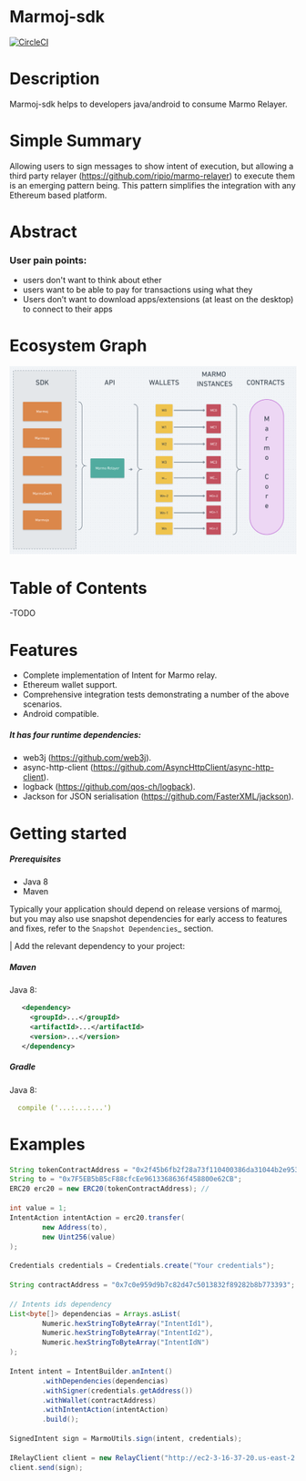 # Marmoj-sdk
[![CircleCI](https://circleci.com/gh/ripio/marmoj-sdk.svg?style=shield)](https://circleci.com/gh/ripio/marmoj-sdk)


# Description
Marmoj-sdk helps to developers java/android to consume Marmo Relayer.

# Simple Summary
Allowing users to sign messages to show intent of execution, but allowing a third party relayer (https://github.com/ripio/marmo-relayer) 
to execute them is an emerging pattern being. This pattern simplifies the integration with any Ethereum based platform.

# Abstract
### User pain points:
- users don't want to think about ether
- users want to be able to pay for transactions using what they 
- Users don’t want to download apps/extensions (at least on the desktop) to connect to their apps

# Ecosystem Graph
![](./images/01.png)

# Table of Contents
-TODO

# Features
- Complete implementation of Intent for Marmo relay.
- Ethereum wallet support.
- Comprehensive integration tests demonstrating a number of the above scenarios.
- Android compatible.

##### It has four runtime dependencies:

- web3j (https://github.com/web3j).
- async-http-client (https://github.com/AsyncHttpClient/async-http-client).
- logback (https://github.com/qos-ch/logback).
- Jackson for JSON serialisation (https://github.com/FasterXML/jackson).

# Getting started

##### Prerequisites
* Java 8
* Maven

Typically your application should depend on release versions of marmoj, but you may also use snapshot dependencies
for early access to features and fixes, refer to the  `Snapshot Dependencies`_ section.

| Add the relevant dependency to your project:

##### Maven

Java 8:

```xml
   <dependency>
     <groupId>...</groupId>
     <artifactId>...</artifactId>
     <version>...</version>
   </dependency>
```

##### Gradle

Java 8:

```yaml
  compile ('...:...:...')
```
   
# Examples
```java
String tokenContractAddress = "0x2f45b6fb2f28a73f110400386da31044b2e953d4"; //RCN TOKEN
String to = "0x7F5EB5bB5cF88cfcEe9613368636f458800e62CB";
ERC20 erc20 = new ERC20(tokenContractAddress); //

int value = 1;
IntentAction intentAction = erc20.transfer(
        new Address(to),
        new Uint256(value)
);

Credentials credentials = Credentials.create("Your credentials");

String contractAddress = "0x7c0e959d9b7c82d47c5013832f89282b8b773393";

// Intents ids dependency
List<byte[]> dependencias = Arrays.asList(
        Numeric.hexStringToByteArray("IntentId1"),
        Numeric.hexStringToByteArray("IntentId2"),
        Numeric.hexStringToByteArray("IntentIdN")
);

Intent intent = IntentBuilder.anIntent()
        .withDependencies(dependencias)
        .withSigner(credentials.getAddress())
        .withWallet(contractAddress)
        .withIntentAction(intentAction)
        .build();

SignedIntent sign = MarmoUtils.sign(intent, credentials);

IRelayClient client = new RelayClient("http://ec2-3-16-37-20.us-east-2.compute.amazonaws.com/relay"); //relay url
client.send(sign);
```
